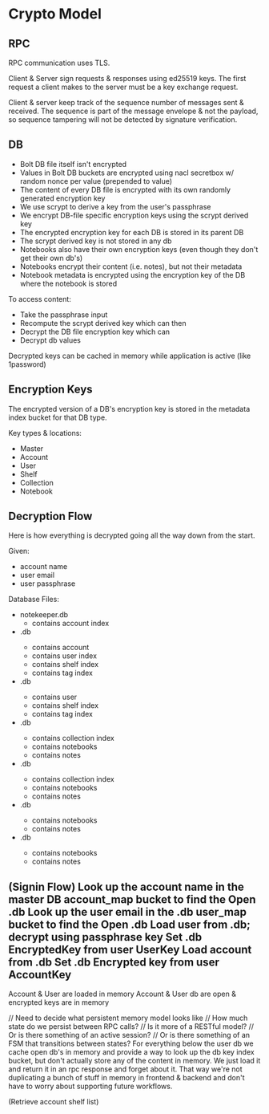 # Crypto Model

## RPC

RPC communication uses TLS.


Client & Server sign requests & responses using ed25519 keys.  The first request
a client makes to the server must be a key exchange request.


Client & server keep track of the sequence number of messages sent & received.
The sequence is part of the message envelope & not the payload, so sequence
tampering will not be detected by signature verification.


## DB

* Bolt DB file itself isn't encrypted
* Values in Bolt DB buckets are encrypted using nacl secretbox w/ random nonce per value (prepended to value)
* The content of every DB file is encrypted with its own randomly generated encryption key
* We use scrypt to derive a key from the user's passphrase
* We encrypt DB-file specific encryption keys using the scrypt derived key
* The encrypted encryption key for each DB is stored in its parent DB
* The scrypt derived key is not stored in any db
* Notebooks also have their own encryption keys (even though they don't get their own db's)
* Notebooks encrypt their content (i.e. notes), but not their metadata
* Notebook metadata is encrypted using the encryption key of the DB where the notebook is stored


To access content:

* Take the passphrase input
* Recompute the scrypt derived key which can then 
* Decrypt the DB file encryption key which can 
* Decrypt db values

Decrypted keys can be cached in memory while application is active (like 1password)

## Encryption Keys

The encrypted version of a DB's encryption key is stored in the metadata index bucket for that DB type.

Key types & locations:

* Master
* Account
* User
* Shelf
* Collection
* Notebook


## Decryption Flow

Here is how everything is decrypted going all the way down from the start.


Given:
* account name
* user email
* user passphrase

Database Files:

* notekeeper.db
    - contains account index
* <account UUID>.db
    - contains account
    - contains user index
    - contains shelf index
    - contains tag index
* <user UUID>.db
    - contains user
    - contains shelf index
    - contains tag index
* <user owned shelf UUID>.db
    - contains collection index
    - contains notebooks
    - contains notes
* <account owned shelf UUID>.db
    - contains collection index
    - contains notebooks
    - contains notes
* <user owned collection UUID>.db
    - contains notebooks
    - contains notes
* <account owned collection UUID>.db
    - contains notebooks
    - contains notes

(Signin Flow)
Look up the account name in the master DB account_map bucket to find the <account UUID>
Open <account UUID>.db
Look up the user email in the <account UUID>.db user_map bucket to find the <user UUID>
Open <user UUID>.db
Load user from <user UUID>.db; decrypt using passphrase key
Set <user UUID>.db EncryptedKey from user UserKey
Load account from <account UUID>.db
Set <account UUID>.db Encrypted key from user AccountKey
-----
Account & User are loaded in memory
Account & User db are open & encrypted keys are in memory

// Need to decide what persistent memory model looks like
// How much state do we persist between RPC calls?
// Is it more of a RESTful model?
// Or is there something of an active session?
// Or is there something of an FSM that transitions between states?
For everything below the user db we cache open db's in memory and provide a way
to look up the db key index bucket, but don't actually store any of the content
in memory. We just load it and return it in an rpc response and forget about it.
That way we're not duplicating a bunch of stuff in memory in frontend & backend
and don't have to worry about supporting future workflows.

(Retrieve account shelf list)

